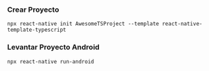 
### Crear Proyecto
```npx react-native init AwesomeTSProject --template react-native-template-typescript```

### Levantar Proyecto Android
```npx react-native run-android```
